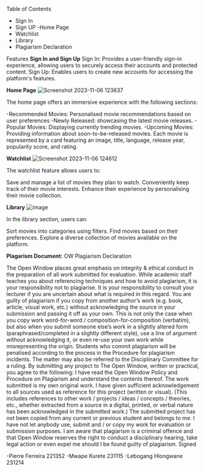 Table of Contents
- Sign In
- Sign UP
-Home Page
- Watchlist
- Library
- Plagiarism Declaration

Features
**Sign In and Sign Up**
Sign In: Provides a user-friendly sign-in experience, allowing users to securely access their accounts and protected content.
Sign Up: Enables users to create new accounts for accessing the platform's features.

**Home Page**
![Screenshot 2023-11-06 123637](https://github.com/Mwape-Kurete/Term4-Project-GroupProject/assets/125281158/ee3cede1-642e-461f-be3d-0aa7e3c947b3)

The home page offers an immersive experience with the following sections:

-Recommended Movies: Personalised movie recommendations based on user preferences
-Newly Released: showcasing the latest movie releases.
-Popular Movies: Displaying currently trending movies.
-Upcoming Movies: Providing information about soon-to-be-released movies.
Each movie is represented by a card featuring an image, title, language, release year, popularity score, and rating.

**Watchlist**
![Screenshot 2023-11-06 124612](https://github.com/Mwape-Kurete/Term4-Project-GroupProject/assets/125281158/d579112b-39e2-4933-be0f-d161d2c73fff)

The watchlist feature allows users to:

Save and manage a list of movies they plan to watch.
Conveniently keep track of their movie interests.
Enhance their experience by personalising their movie collection.

**Library**
![image](https://github.com/Mwape-Kurete/Term4-Project-GroupProject/assets/125281158/71e3cf8e-85be-4c71-ac75-a5aeed57a182)

In the library section, users can:

Sort movies into categories using filters.
Find movies based on their preferences.
Explore a diverse collection of movies available on the platform.

**Plagarism Document:**
OW Plagiarism Declaration

The Open Window places great emphasis on integrity & ethical conduct in the preparation of all work submitted for evaluation. While academic staff teaches you about referencing techniques and how to avoid plagiarism, it is your responsibility not to plagiarise. It is your responsibility to consult your lecturer if you are uncertain about what is required in this regard. 
You are guilty of plagiarism if you copy from another author’s work (e.g. book, article, visual work, etc.) without acknowledging the source in your submission and passing it off as your own. This is not only the case when you copy work word-for-word / composition-for-composition (verbatim), but also when you submit someone else’s work in a slightly altered form (paraphrased/completed in a slightly different style), use a line of argument without acknowledging it, or even re-use your own work while misrepresenting the origin.
Students who commit plagiarism will be penalised according to the process in the Procedure for plagiarism incidents. The matter may also be referred to the Disciplinary Committee for a ruling. 
By submitting any project to The Open Window, written or practical, you agree to the following:
I have read the Open Window Policy and Procedure on Plagiarism and understand the contents thereof.
The work submitted is my own original work.
I have given sufficient acknowledgement to all sources used as reference for this project (written or visual). (This includes references to other work / projects / ideas / concepts / theories, etc., whether extracted from a source in a digital, printed, or verbal nature has been acknowledged in the submitted work.)
The submitted project has not been copied from any current or previous student and belongs to me.
I have not let anybody use, submit and / or copy my work for evaluation or submission purposes.
I am aware that plagiarism is a criminal offence and that Open Window reserves the right to conduct a disciplinary hearing, take legal action or even expel me should I be found guilty of plagiarism.
Signed

-Pierre Ferreira 221352
-Mwape Kurete 231115
-Lebogang Hlongwane 231214
